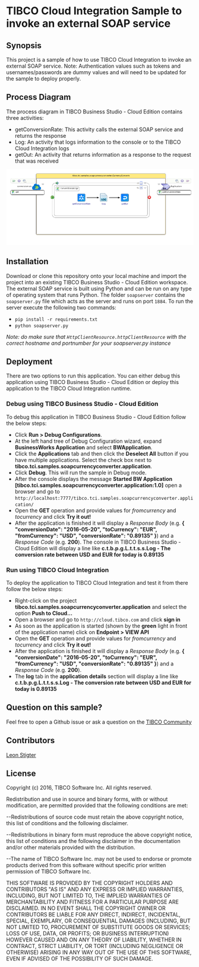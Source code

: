 # TIBCO Cloud Integration Sample to invoke an external SOAP service
## Synopsis
This project is a sample of how to use TIBCO Cloud Integration to invoke an external SOAP service.
Note: Authentication values such as tokens and usernames/passwords are dummy values and will need to be updated for the sample to deploy properly.

## Process Diagram
The process diagram in TIBCO Business Studio - Cloud Edition contains three activities:
* getConversionRate: This activity calls the external SOAP service and returns the response
* Log: An activity that logs information to the console or to the TIBCO Cloud Integration logs
* getOut: An activity that returns information as a response to the request that was received

![Process Diagram](CurrencyConverter.png "The process diagram for this sample")

## Installation
Download or clone this repository onto your local machine and import the project into an existing TIBCO Business Studio - Cloud Edition workspace. The external SOAP service is built using Python and can be run on any type of operating system that runs Python. The folder `soapserver` contains the `soapserver.py` file which acts as the server and runs on port `1884`. To run the server execute the following two commands:
* `pip install -r requirements.txt`
* `python soapserver.py`

_Note: do make sure that `HttpClientResource.httpClientResource` with the correct hostname and portnumber for your soapserver.py instance_

## Deployment
There are two options to run this application. You can either debug this application using TIBCO Business Studio - Cloud Edition or deploy this application to the TIBCO Cloud Integration runtime.

### Debug using TIBCO Business Studio - Cloud Edition
To debug this application in TIBCO Business Studio - Cloud Edition follow the below steps:
* Click **Run > Debug Configurations**.
* At the left hand tree of Debug Configuration wizard, expand **BusinessWorks Application** and select **BWApplication**.
* Click the **Applications** tab and then click the **Deselect All** button if you have multiple applications. Select the check box next to **tibco.tci.samples.soapcurrencyconverter.application**.
* Click **Debug**. This will run the sample in Debug mode.
* After the console displays the message **Started BW Application [tibco.tci.samples.soapcurrencyconverter.application:1.0]** open a browser and go to `http://localhost:7777/tibco.tci.samples.soapcurrencyconverter.application/`
* Open the **GET** operation and provide values for _fromcurrency_ and _tocurrency_ and click **Try it out!**
* After the application is finished it will display a _Response Body_ (e.g. **{ "conversionDate": "2016-05-20", "toCurrency": "EUR", "fromCurrency": "USD", "conversionRate": "0.89135" }**) and a _Response Code_ (e.g. **200**). The console in TIBCO Business Studio - Cloud Edition will display a line like **c.t.b.p.g.L.t.t.s.s.Log - The conversion rate between USD and EUR for today is 0.89135**

### Run using TIBCO Cloud Integration
To deploy the application to TIBCO Cloud Integration and test it from there follow the below steps:
* Right-click on the project **tibco.tci.samples.soapcurrencyconverter.application** and select the option **Push to Cloud...**
* Open a browser and go to `http://cloud.tibco.com` and click **sign in**
* As soon as the application is started (shown by the **green** light in front of the application name) click on **Endpoint > VIEW API**
* Open the **GET** operation and provide values for _fromcurrency_ and _tocurrency_ and click **Try it out!**
* After the application is finished it will display a _Response Body_ (e.g. **{ "conversionDate": "2016-05-20", "toCurrency": "EUR", "fromCurrency": "USD", "conversionRate": "0.89135" }**) and a _Response Code_ (e.g. **200**).
* The **log** tab in the **application details** section will display a line like **c.t.b.p.g.L.t.t.s.s.Log - The conversion rate between USD and EUR for today is 0.89135**

## Question on this sample?
Feel free to open a Github issue or ask a question on the [TIBCO Community](https://community.tibco.com)

## Contributors
[Leon Stigter](https://github.com/retgits)

## License
Copyright (c) 2016, TIBCO Software Inc.
All rights reserved.

Redistribution and use in source and binary forms, with or without
modification, are permitted provided that the following conditions are
met:

--Redistributions of source code must retain the above copyright notice,
this list of conditions and the following disclaimer.

--Redistributions in binary form must reproduce the above copyright
notice, this list of conditions and the following disclaimer in the
documentation and/or other materials provided with the distribution.

--The name of TIBCO Software Inc. may not be used to endorse or promote
products derived from this software without specific prior written
permission of TIBCO Software Inc.


THIS SOFTWARE IS PROVIDED BY THE COPYRIGHT HOLDERS AND CONTRIBUTORS "AS
IS" AND ANY EXPRESS OR IMPLIED WARRANTIES, INCLUDING, BUT NOT LIMITED TO,
THE IMPLIED WARRANTIES OF MERCHANTABILITY AND FITNESS FOR A PARTICULAR
PURPOSE ARE DISCLAIMED. IN NO EVENT SHALL THE COPYRIGHT OWNER OR
CONTRIBUTORS BE LIABLE FOR ANY DIRECT, INDIRECT, INCIDENTAL, SPECIAL,
EXEMPLARY, OR CONSEQUENTIAL DAMAGES (INCLUDING, BUT NOT LIMITED TO,
PROCUREMENT OF SUBSTITUTE GOODS OR SERVICES; LOSS OF USE, DATA, OR
PROFITS; OR BUSINESS INTERRUPTION) HOWEVER CAUSED AND ON ANY THEORY OF
LIABILITY, WHETHER IN CONTRACT, STRICT LIABILITY, OR TORT (INCLUDING
NEGLIGENCE OR OTHERWISE) ARISING IN ANY WAY OUT OF THE USE OF THIS
SOFTWARE, EVEN IF ADVISED OF THE POSSIBILITY OF SUCH DAMAGE.
